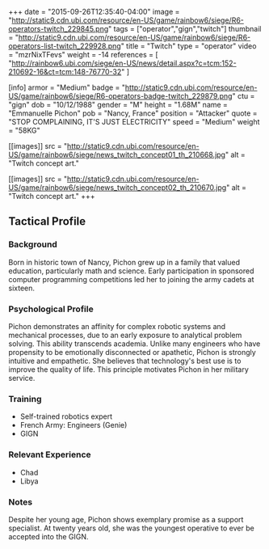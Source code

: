 +++
date = "2015-09-26T12:35:40-04:00"
image = "http://static9.cdn.ubi.com/resource/en-US/game/rainbow6/siege/R6-operators-twitch_229845.png"
tags = ["operator","gign","twitch"]
thumbnail = "http://static9.cdn.ubi.com/resource/en-US/game/rainbow6/siege/R6-operators-list-twitch_229928.png"
title = "Twitch"
type = "operator"
video = "mzrNixTFevs"
weight = -14
references = [
  "http://rainbow6.ubi.com/siege/en-US/news/detail.aspx?c=tcm:152-210692-16&ct=tcm:148-76770-32"
]

[info]
  armor = "Medium"
  badge = "http://static9.cdn.ubi.com/resource/en-US/game/rainbow6/siege/R6-operators-badge-twitch_229879.png"
  ctu = "gign"
  dob = "10/12/1988"
  gender = "M"
  height = "1.68M"
  name = "Emmanuelle Pichon"
  pob = "Nancy, France"
  position = "Attacker"
  quote = "STOP COMPLAINING, IT'S JUST ELECTRICITY"
  speed = "Medium"
  weight = "58KG"

[[images]]
  src = "http://static9.cdn.ubi.com/resource/en-US/game/rainbow6/siege/news_twitch_concept01_th_210668.jpg"
  alt = "Twitch concept art."

[[images]]
  src = "http://static9.cdn.ubi.com/resource/en-US/game/rainbow6/siege/news_twitch_concept02_th_210670.jpg"
  alt = "Twitch concept art."
+++

## Tactical Profile

### Background

Born in historic town of Nancy, Pichon grew up in a family that valued education, particularly math and science. Early participation in sponsored computer programming competitions led her to joining the army cadets at sixteen.

### Psychological Profile

Pichon demonstrates an affinity for complex robotic systems and mechanical processes, due to an early exposure to analytical problem solving. This ability transcends academia. Unlike many engineers who have propensity to be emotionally disconnected or apathetic, Pichon is strongly intuitive and empathetic. She believes that technology's best use is to improve the quality of life. This principle motivates Pichon in her military service.

### Training

* Self-trained robotics expert
* French Army: Engineers (Genie)
* GIGN

### Relevant Experience

* Chad
* Libya

### Notes

Despite her young age, Pichon shows exemplary promise as a support specialist. At twenty years old, she was the youngest operative to ever be accepted into the GIGN.
